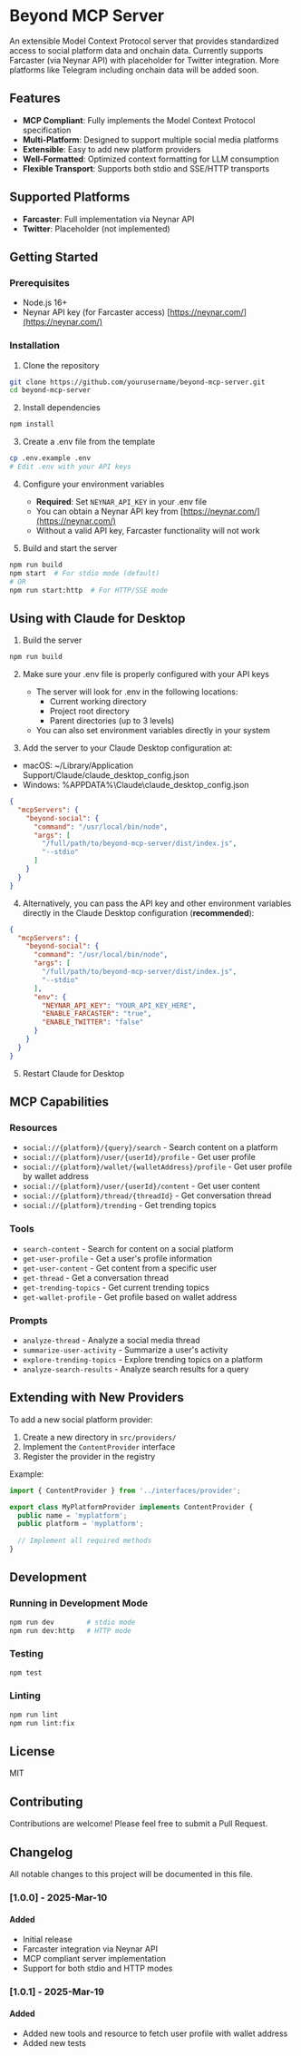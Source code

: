 # Beyond MCP Server

An extensible Model Context Protocol server that provides standardized access to social platform data and onchain data. Currently supports Farcaster (via Neynar API) with placeholder for Twitter integration. More platforms like Telegram including onchain data will be added soon.

## Features

- **MCP Compliant**: Fully implements the Model Context Protocol specification
- **Multi-Platform**: Designed to support multiple social media platforms
- **Extensible**: Easy to add new platform providers
- **Well-Formatted**: Optimized context formatting for LLM consumption
- **Flexible Transport**: Supports both stdio and SSE/HTTP transports


## Supported Platforms

- **Farcaster**: Full implementation via Neynar API
- **Twitter**: Placeholder (not implemented)

## Getting Started

### Prerequisites

- Node.js 16+
- Neynar API key (for Farcaster access) [https://neynar.com/](https://neynar.com/)

### Installation

1. Clone the repository
```bash
git clone https://github.com/yourusername/beyond-mcp-server.git
cd beyond-mcp-server
```

2. Install dependencies
```bash
npm install
```

3. Create a .env file from the template
```bash
cp .env.example .env
# Edit .env with your API keys
```

4. Configure your environment variables
   - **Required**: Set `NEYNAR_API_KEY` in your .env file
   - You can obtain a Neynar API key from [https://neynar.com/](https://neynar.com/)
   - Without a valid API key, Farcaster functionality will not work

5. Build and start the server
```bash
npm run build
npm start  # For stdio mode (default)
# OR
npm run start:http  # For HTTP/SSE mode
```

## Using with Claude for Desktop

1. Build the server
```bash
npm run build
```

2. Make sure your .env file is properly configured with your API keys
   - The server will look for .env in the following locations:
     - Current working directory
     - Project root directory
     - Parent directories (up to 3 levels)
   - You can also set environment variables directly in your system

3. Add the server to your Claude Desktop configuration at:
* macOS: ~/Library/Application Support/Claude/claude_desktop_config.json
* Windows: %APPDATA%\Claude\claude_desktop_config.json
  

```json
{
  "mcpServers": {
    "beyond-social": {
      "command": "/usr/local/bin/node",
      "args": [
        "/full/path/to/beyond-mcp-server/dist/index.js",
        "--stdio"
      ]
    }
  }
}
```

4. Alternatively, you can pass the API key and other environment variables directly in the Claude Desktop configuration (**recommended**):

```json
{
  "mcpServers": {
    "beyond-social": {
      "command": "/usr/local/bin/node",
      "args": [
        "/full/path/to/beyond-mcp-server/dist/index.js",
        "--stdio"
      ],
      "env": {
        "NEYNAR_API_KEY": "YOUR_API_KEY_HERE",
        "ENABLE_FARCASTER": "true",
        "ENABLE_TWITTER": "false"
      }
    }
  }
}
```

5. Restart Claude for Desktop

## MCP Capabilities

### Resources

* `social://{platform}/{query}/search` - Search content on a platform
* `social://{platform}/user/{userId}/profile` - Get user profile
* `social://{platform}/wallet/{walletAddress}/profile` - Get user profile by wallet address
* `social://{platform}/user/{userId}/content` - Get user content
* `social://{platform}/thread/{threadId}` - Get conversation thread
* `social://{platform}/trending` - Get trending topics

### Tools

* `search-content` - Search for content on a social platform
* `get-user-profile` - Get a user's profile information
* `get-user-content` - Get content from a specific user
* `get-thread` - Get a conversation thread
* `get-trending-topics` - Get current trending topics
* `get-wallet-profile` - Get profile based on wallet address

### Prompts

* `analyze-thread` - Analyze a social media thread
* `summarize-user-activity` - Summarize a user's activity
* `explore-trending-topics` - Explore trending topics on a platform
* `analyze-search-results` - Analyze search results for a query

## Extending with New Providers

To add a new social platform provider:

1. Create a new directory in `src/providers/`
2. Implement the `ContentProvider` interface
3. Register the provider in the registry

Example:

```typescript
import { ContentProvider } from '../interfaces/provider';

export class MyPlatformProvider implements ContentProvider {
  public name = 'myplatform';
  public platform = 'myplatform';
  
  // Implement all required methods
}
```

## Development

### Running in Development Mode

```bash
npm run dev        # stdio mode
npm run dev:http   # HTTP mode
```

### Testing

```bash
npm test
```

### Linting

```bash
npm run lint
npm run lint:fix
```

## License

MIT

## Contributing

Contributions are welcome! Please feel free to submit a Pull Request.

## Changelog

   All notable changes to this project will be documented in this file.
   
   ### [1.0.0] - 2025-Mar-10
   
   #### Added
   - Initial release
   - Farcaster integration via Neynar API
   - MCP compliant server implementation
   - Support for both stdio and HTTP modes

   ### [1.0.1] - 2025-Mar-19
   
   #### Added
   - Added new tools and resource to fetch user profile with wallet address
   - Added new tests
     

   
